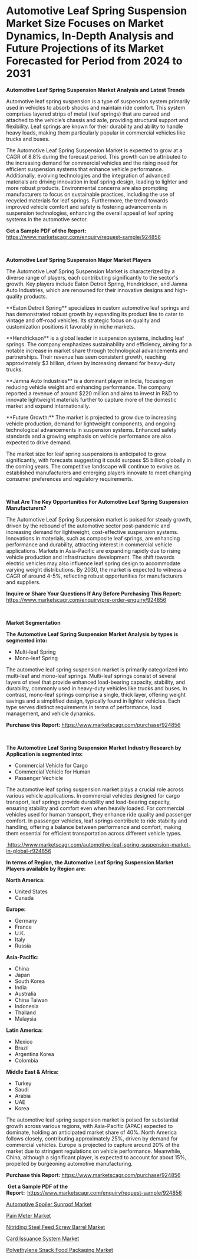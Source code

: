 <p><h1>Automotive Leaf Spring Suspension Market Size Focuses on Market Dynamics, In-Depth Analysis and Future Projections of its Market Forecasted for Period from 2024 to 2031</h1></p><p><strong>Automotive Leaf Spring Suspension Market Analysis and Latest Trends</strong></p>
<p><p>Automotive leaf spring suspension is a type of suspension system primarily used in vehicles to absorb shocks and maintain ride comfort. This system comprises layered strips of metal (leaf springs) that are curved and attached to the vehicle’s chassis and axle, providing structural support and flexibility. Leaf springs are known for their durability and ability to handle heavy loads, making them particularly popular in commercial vehicles like trucks and buses.</p><p>The Automotive Leaf Spring Suspension Market is expected to grow at a CAGR of 8.8% during the forecast period. This growth can be attributed to the increasing demand for commercial vehicles and the rising need for efficient suspension systems that enhance vehicle performance. Additionally, evolving technologies and the integration of advanced materials are driving innovation in leaf spring design, leading to lighter and more robust products. Environmental concerns are also prompting manufacturers to focus on sustainable practices, including the use of recycled materials for leaf springs. Furthermore, the trend towards improved vehicle comfort and safety is fostering advancements in suspension technologies, enhancing the overall appeal of leaf spring systems in the automotive sector.</p></p>
<p><strong>Get a Sample PDF of the Report:&nbsp;</strong> <a href="https://www.marketscagr.com/enquiry/request-sample/924856?utm_campaign=1285&utm_medium=2&utm_source=Github&utm_content=ia&utm_term=01102024&utm_id=automotive-leaf-spring-suspension">https://www.marketscagr.com/enquiry/request-sample/924856</a></p>
<p>&nbsp;</p>
<p><strong>Automotive Leaf Spring Suspension Major Market Players</strong></p>
<p><p>The Automotive Leaf Spring Suspension Market is characterized by a diverse range of players, each contributing significantly to the sector's growth. Key players include Eaton Detroit Spring, Hendrickson, and Jamna Auto Industries, which are renowned for their innovative designs and high-quality products.</p><p>**Eaton Detroit Spring** specializes in custom automotive leaf springs and has demonstrated robust growth by expanding its product line to cater to vintage and off-road vehicles. Its strategic focus on quality and customization positions it favorably in niche markets.</p><p>**Hendrickson** is a global leader in suspension systems, including leaf springs. The company emphasizes sustainability and efficiency, aiming for a notable increase in market share through technological advancements and partnerships. Their revenue has seen consistent growth, reaching approximately $3 billion, driven by increasing demand for heavy-duty trucks.</p><p>**Jamna Auto Industries** is a dominant player in India, focusing on reducing vehicle weight and enhancing performance. The company reported a revenue of around $220 million and aims to invest in R&D to innovate lightweight materials further to capture more of the domestic market and expand internationally.</p><p>**Future Growth:** The market is projected to grow due to increasing vehicle production, demand for lightweight components, and ongoing technological advancements in suspension systems. Enhanced safety standards and a growing emphasis on vehicle performance are also expected to drive demand.</p><p>The market size for leaf spring suspensions is anticipated to grow significantly, with forecasts suggesting it could surpass $5 billion globally in the coming years. The competitive landscape will continue to evolve as established manufacturers and emerging players innovate to meet changing consumer preferences and regulatory requirements.</p></p>
<p>&nbsp;</p>
<p><strong>What Are The Key Opportunities For Automotive Leaf Spring Suspension Manufacturers?</strong></p>
<p><p>The Automotive Leaf Spring Suspension market is poised for steady growth, driven by the rebound of the automotive sector post-pandemic and increasing demand for lightweight, cost-effective suspension systems. Innovations in materials, such as composite leaf springs, are enhancing performance and durability, attracting interest in commercial vehicle applications. Markets in Asia-Pacific are expanding rapidly due to rising vehicle production and infrastructure development. The shift towards electric vehicles may also influence leaf spring design to accommodate varying weight distributions. By 2030, the market is expected to witness a CAGR of around 4-5%, reflecting robust opportunities for manufacturers and suppliers.</p></p>
<p><strong>Inquire or Share Your Questions If Any Before Purchasing This Report:</strong> <a href="https://www.marketscagr.com/enquiry/pre-order-enquiry/924856?utm_campaign=1285&utm_medium=2&utm_source=Github&utm_content=ia&utm_term=01102024&utm_id=automotive-leaf-spring-suspension">https://www.marketscagr.com/enquiry/pre-order-enquiry/924856</a></p>
<p>&nbsp;</p>
<p><strong>Market Segmentation</strong></p>
<p><strong>The Automotive Leaf Spring Suspension Market Analysis by types is segmented into:</strong></p>
<p><ul><li>Multi-leaf Spring</li><li>Mono-leaf Spring</li></ul></p>
<p><p>The automotive leaf spring suspension market is primarily categorized into multi-leaf and mono-leaf springs. Multi-leaf springs consist of several layers of steel that provide enhanced load-bearing capacity, stability, and durability, commonly used in heavy-duty vehicles like trucks and buses. In contrast, mono-leaf springs comprise a single, thick layer, offering weight savings and a simplified design, typically found in lighter vehicles. Each type serves distinct requirements in terms of performance, load management, and vehicle dynamics.</p></p>
<p><strong>Purchase this Report:&nbsp;</strong><a href="https://www.marketscagr.com/purchase/924856?utm_campaign=1285&utm_medium=2&utm_source=Github&utm_content=ia&utm_term=01102024&utm_id=automotive-leaf-spring-suspension">https://www.marketscagr.com/purchase/924856</a></p>
<p>&nbsp;</p>
<p><strong>The Automotive Leaf Spring Suspension Market Industry Research by Application is segmented into:</strong></p>
<p><ul><li>Commercial Vehicle for Cargo</li><li>Commercial Vehicle for Human</li><li>Passenger Vechicle</li></ul></p>
<p><p>The automotive leaf spring suspension market plays a crucial role across various vehicle applications. In commercial vehicles designed for cargo transport, leaf springs provide durability and load-bearing capacity, ensuring stability and comfort even when heavily loaded. For commercial vehicles used for human transport, they enhance ride quality and passenger comfort. In passenger vehicles, leaf springs contribute to ride stability and handling, offering a balance between performance and comfort, making them essential for efficient transportation across different vehicle types.</p></p>
<p><a href="https://www.marketscagr.com/automotive-leaf-spring-suspension-market-in-global-r924856?utm_campaign=1285&utm_medium=2&utm_source=Github&utm_content=ia&utm_term=01102024&utm_id=automotive-leaf-spring-suspension">&nbsp;https://www.marketscagr.com/automotive-leaf-spring-suspension-market-in-global-r924856</a></p>
<p><strong>In terms of Region, the Automotive Leaf Spring Suspension Market Players available by Region are:</strong></p>
<p>
    <p> <strong> North America: </strong>
        <ul>
            <li>United States</li>
            <li>Canada</li>
        </ul>
        </p> 
    <p> <strong> Europe: </strong>
        <ul>
            <li>Germany</li>
            <li>France</li>
            <li>U.K.</li>
            <li>Italy</li>
            <li>Russia</li>
        </ul>
        </p> 
    <p> <strong> Asia-Pacific: </strong>
        <ul>
            <li>China</li>
            <li>Japan</li>
            <li>South Korea</li>
            <li>India</li>
            <li>Australia</li>
            <li>China Taiwan</li>
            <li>Indonesia</li>
            <li>Thailand</li>
            <li>Malaysia</li>
        </ul>
        </p> 
    <p> <strong> Latin America: </strong>
        <ul>
            <li>Mexico</li>
            <li>Brazil</li>
            <li>Argentina Korea</li>
            <li>Colombia</li>
        </ul>
        </p> 
    <p> <strong> Middle East & Africa: </strong>
        <ul>
            <li>Turkey</li>
            <li>Saudi</li>
            <li>Arabia</li>
            <li>UAE</li>
            <li>Korea</li>
        </ul>
    </p>
    </p>
<p><p>The automotive leaf spring suspension market is poised for substantial growth across various regions, with Asia-Pacific (APAC) expected to dominate, holding an anticipated market share of 40%. North America follows closely, contributing approximately 25%, driven by demand for commercial vehicles. Europe is projected to capture around 20% of the market due to stringent regulations on vehicle performance. Meanwhile, China, although a significant player, is expected to account for about 15%, propelled by burgeoning automotive manufacturing.</p></p>
<p><strong>Purchase this Report: </strong><a href="https://www.marketscagr.com/purchase/924856?utm_campaign=1285&utm_medium=2&utm_source=Github&utm_content=ia&utm_term=01102024&utm_id=automotive-leaf-spring-suspension">https://www.marketscagr.com/purchase/924856</a></p>
<p>&nbsp;<strong>Get a Sample PDF of the Report:&nbsp;&nbsp;</strong><a href="https://www.marketscagr.com/enquiry/request-sample/924856?utm_campaign=1285&utm_medium=2&utm_source=Github&utm_content=ia&utm_term=01102024&utm_id=automotive-leaf-spring-suspension">https://www.marketscagr.com/enquiry/request-sample/924856</a></p>
<p><strong></strong></p>
<p><p><a href="https://github.com/joannesouthgate/Market-Research-Report-List-5/blob/main/automotive-spoiler-sunroof-market.md?utm_campaign=1285&utm_medium=2&utm_source=Github&utm_content=ia&utm_term=01102024&utm_id=automotive-leaf-spring-suspension">Automotive Spoiler Sunroof Market</a></p><p><a href="https://www.linkedin.com/pulse/global-pain-meter-market-projected-grow-cagr-143-forcasted-jxwfe?utm_campaign=1285&utm_medium=2&utm_source=Github&utm_content=ia&utm_term=01102024&utm_id=automotive-leaf-spring-suspension">Pain Meter Market</a></p><p><a href="https://issuu.com/reportprime-2/docs/nitriding-steel-feed-screw-barrel-m_2bcecfd0e9388d?utm_campaign=1285&utm_medium=2&utm_source=Github&utm_content=ia&utm_term=01102024&utm_id=automotive-leaf-spring-suspension">Nitriding Steel Feed Screw Barrel Market</a></p><p><a href="https://www.linkedin.com/pulse/what-growth-drivers-card-issuance-system-market-comprehensive-caihf?utm_campaign=1285&utm_medium=2&utm_source=Github&utm_content=ia&utm_term=01102024&utm_id=automotive-leaf-spring-suspension">Card Issuance System Market</a></p><p><a href="https://issuu.com/reportprime-2/docs/polyethylene-snack-food-packaging-m_7fd29fc6a52961?utm_campaign=1285&utm_medium=2&utm_source=Github&utm_content=ia&utm_term=01102024&utm_id=automotive-leaf-spring-suspension">Polyethylene Snack Food Packaging Market</a></p></p>
